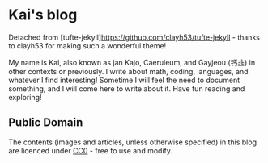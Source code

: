 # Kai's blog

Detached from [tufte-jekyll]https://github.com/clayh53/tufte-jekyll - thanks to clayh53 for making such a wonderful theme!  

My name is Kai, also known as jan Kajo, Caeruleum, and Gayjeou (钙韭) in other contexts or previously. I write about math, coding, languages, and whatever I find interesting! Sometime I will feel the need to document something, and I will come here to write about it. Have fun reading and exploring!

## Public Domain

The contents (images and articles, unless otherwise specified) in this blog are licenced under [CC0](https://creativecommons.org/public-domain/cc0/) - free to use and modify.